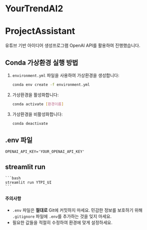 # YourTrendAI2
# ProjectAssistant
유튜브 기반 아이디어 생성프로그램
OpenAI API를 활용하여 진행했습니다.

## Conda 가상환경 실행 방법

1. `environment.yml` 파일을 사용하여 가상환경을 생성합니다:
    ```bash
    conda env create -f environment.yml
    ```

2. 가상환경을 활성화합니다:
    ```bash
    conda activate [환경이름]
    ```

3. 가상환경을 비활성화합니다:
    ```bash
    conda deactivate
    ```

## .env 파일     
    OPENAI_API_KEY='YOUR_OPENAI_API_KEY'
   
## streamlit run
    ```bash
    streamlit run YTPI_UI
    ```    
#### 주의사항
- `.env` 파일은 **절대로** Git에 커밋하지 마세요. 민감한 정보를 보호하기 위해 `.gitignore` 파일에 `.env`를 추가하는 것을 잊지 마세요.
- 필요한 값들을 적절히 수정하여 환경에 맞게 설정하세요.